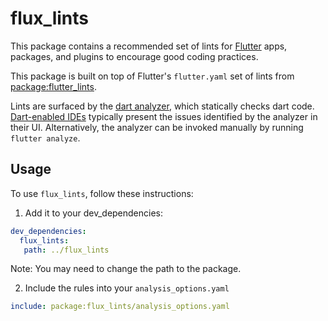 # flux_lints
This package contains a recommended set of lints for [Flutter](https://flutter.dev) apps, packages,
and plugins to encourage good coding practices.

This package is built on top of Flutter's `flutter.yaml` set of lints from
[package:flutter_lints](https://pub.dev/packages/flutter_lints).

Lints are surfaced by the [dart analyzer](https://dart.dev/guides/language/analysis-options), which statically checks dart code.
[Dart-enabled IDEs](https://dart.dev/tools#ides-and-editors) typically present the issues identified by the analyzer in
their UI. Alternatively, the analyzer can be invoked manually by running
`flutter analyze`.

## Usage

To use `flux_lints`, follow these instructions:
1. Add it to your dev_dependencies:
```yaml
dev_dependencies:
  flux_lints:
   path: ../flux_lints
```
Note: You may need to change the path to the package.

2. Include the rules into your `analysis_options.yaml`
```yaml
include: package:flux_lints/analysis_options.yaml
```
